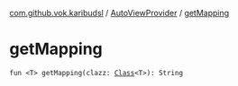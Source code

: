 [com.github.vok.karibudsl](../index.md) / [AutoViewProvider](index.md) / [getMapping](.)

# getMapping

`fun <T> getMapping(clazz: `[`Class`](http://docs.oracle.com/javase/6/docs/api/java/lang/Class.html)`<T>): String`